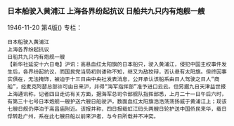 ### 日本船驶入黄浦江  上海各界纷起抗议  日船共九只内有炮舰一艘

1946-11-20
第4版()
专栏：

    日本船驶入黄浦江
    上海各界纷起抗议
    日船共九只内有炮舰一艘
    【新华社延安十六日电】沪讯：高悬血红太阳旗的日本船只，驶入黄浦江，侵犯中国主权事件发生后，各界纷起抗议，而国民党当局初则诿称不知，继又为敌狡辩，否认悬有太阳旗。但终因事实俱在，无法掩饰，被迫于十三日由中央社发表消息，公开承认该船系由日人驾驶之日人“商船”，经麦克阿瑟总部许可由日来沪，并得“海军指挥部”准予进口云云。但另据九日天津益世报上海通讯称，记者四日走访有关方面，据海军总司令部舰队指挥部悉，上月二十一日午后六时，有第三十七号日本炮舰一艘护送六艘日船驶沪，数面血红太阳旗浩浩荡荡扬威于黄浦江上；现该七艘日舰仍停泊于高昌庙附近。该报并称，四日报载虹江码头两艘日轮护送中国侨民来华，载日俘转赴广州，系在此七艘日船以前来沪者，与今日所载并不冲突。
